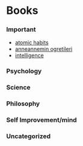 # Books

### Important

- [atomic habits](./atomic-habits.md)
- [anneannemin ogretileri](./anneannemin-ogretileri.md)
- [intelligence](./intelligence.md)

### Psychology

### Science

### Philosophy

### Self Improvement/mind

### Uncategorized
